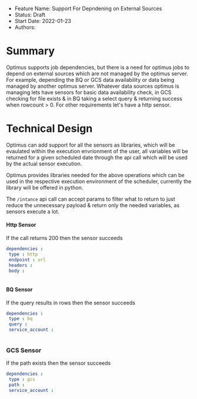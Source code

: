 - Feature Name: Support For Depndening on External Sources
- Status: Draft
- Start Date: 2022-01-23
- Authors: 

# Summary

Optimus supports job dependencies, but there is a need for optimus jobs to depend on external sources which are not managed by the optimus server. For example, depending the BQ or GCS data availability or data being managed by another optimus server. Whatever data sources optimus is managing lets have sensors for basic data availability check, in GCS checking for file exists & in BQ taking a select query & returning success when rowcount > 0. For other requirements let's have a http sensor.

# Technical Design

Optimus can add support for all the sensors as libraries, which will be evaulated within the execution envrionment of the user, all variables will be returned for a given scheduled date through the api call which will be used by the actual sensor execution. 

Optimus provides libraries needed for the above operations which can be used in the respective execution environment of the scheduler, currently the library will be offered in python.

The `/intance` api call can accept params to filter what to return to just reduce the unnecessary payload & return only the needed variables, as sensors execute a lot.

#### **Http Sensor**

If the call returns 200 then the sensor succeeds

```yaml
dependencies : 
 type : http
 endpoint : url
 headers :
 body :
  
```



#### BQ Sensor

If the query results in rows then the sensor succeeds

```yaml
dependencies : 
 type : bq
 query : 
 service_account :
  
```



### GCS Sensor

If the path exists then the sensor succeeds

```yaml
dependencies : 
 type : gcs
 path : 
 service_account :  
```

